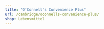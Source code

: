 ```yaml
---
title: "O'Connell's Convenience Plus"
url: /cambridge/oconnells-convenience-plus/
shop: Lebensmittel
---
```

